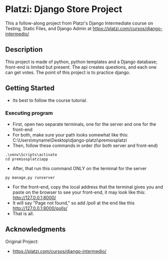 # Platzi: Django Store Project

This a follow-along project from Platzi's Django Intermediate course on Testing, Static Files, and Django Admin at https://platzi.com/cursos/django-intermedio/

## Description

This project is made of python, python templates and a Django database; front-end is limited but present. The api creates questions, and each one can get votes. The point of this project is to practice django.

## Getting Started

* Its best to follow the course tutorial.

### Executing program

* First, open two separate terminals, one for the server and one for the front-end
* For both, make sure your path looks somewhat like this: C:\Users\myname\Desktop\django-platzi\premiosplatzi
* Then, follow these commands in order (for both server and front-end)
```
.\venv\Scripts\activate
cd premiosplatziapp
```
* After, that run this command ONLY on the terminal for the server
```
py manage.py runserver
```
* For the front-end, copy the local address that the terminal gives you and paste on the browser to see your front-end, it may look like this: http://127.0.0.1:8000/
* It will say "Page not found," so add /poll at the end like this http://127.0.0.1:8000/polls/
* That is all.

## Acknowledgments

Original Project:
* https://platzi.com/cursos/django-intermedio/
